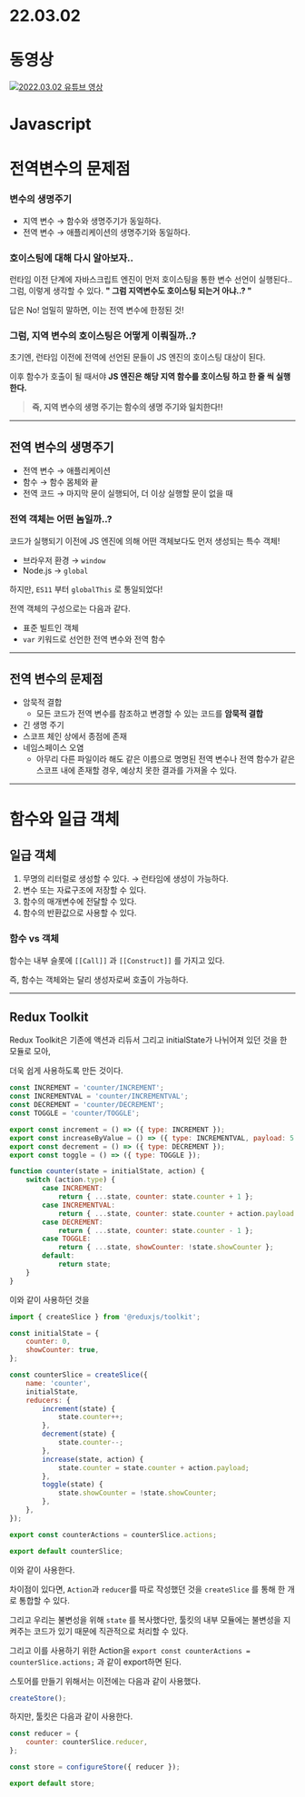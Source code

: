# 22.03.02

# 동영상

[![2022.03.02 유튜브 영상](https://i.imgur.com/QJOEKGX.png)](https://youtu.be/TRVtB8cY8gk)

# Javascript

# 전역변수의 문제점

### 변수의 생명주기

-   지역 변수 → 함수와 생명주기가 동일하다.
-   전역 변수 → 애플리케이션의 생명주기와 동일하다.

### 호이스팅에 대해 다시 알아보자..

런타임 이전 단계에 자바스크립트 엔진이 먼저 호이스팅을 통한 변수 선언이 실행된다.. 그럼, 이렇게 생각할 수 있다. **" 그럼 지역변수도 호이스팅 되는거 아냐..? "**

답은 No! 엄밀히 말하면, 이는 전역 변수에 한정된 것!

### 그럼, 지역 변수의 호이스팅은 어떻게 이뤄질까..?

초기엔, 런타임 이전에 전역에 선언된 문들이 JS 엔진의 호이스팅 대상이 된다.

이후 함수가 호출이 될 때서야 **JS 엔진은 해당 지역 함수를 호이스팅 하고 한 줄 씩 실행한다.**

> **즉, 지역 변수의 생명 주기는 함수의 생명 주기와 일치한다!!**

---

## 전역 변수의 생명주기

-   전역 변수 → 애플리케이션
-   함수 → 함수 몸체와 끝
-   전역 코드 → 마지막 문이 실행되어, 더 이상 실행할 문이 없을 때

### 전역 객체는 어떤 놈일까..?

코드가 실행되기 이전에 JS 엔진에 의해 어떤 객체보다도 먼저 생성되는 특수 객체!

-   브라우저 환경 → `window`
-   Node.js → `global`

하지만, `ES11` 부터 `globalThis` 로 통일되었다!

전역 객체의 구성으로는 다음과 같다.

-   표준 빌트인 객체
-   `var` 키워드로 선언한 전역 변수와 전역 함수

---

## 전역 변수의 문제점

-   암묵적 결합
    -   모든 코드가 전역 변수를 참조하고 변경할 수 있는 코드를 **암묵적 결합**
-   긴 생명 주기
-   스코프 체인 상에서 종점에 존재
-   네임스페이스 오염
    -   아무리 다른 파일이라 해도 같은 이름으로 명명된 전역 변수나 전역 함수가 같은 스코프 내에 존재할 경우, 예상치 못한 결과를 가져올 수 있다.

---

# 함수와 일급 객체

## 일급 객체

1. 무명의 리터럴로 생성할 수 있다. → 런타임에 생성이 가능하다.
2. 변수 또는 자료구조에 저장할 수 있다.
3. 함수의 매개변수에 전달할 수 있다.
4. 함수의 반환값으로 사용할 수 있다.

### 함수 vs 객체

함수는 내부 슬롯에 `[[Call]]` 과 `[[Construct]]` 를 가지고 있다.

즉, 함수는 객체와는 달리 생성자로써 호출이 가능하다.

---

## Redux Toolkit

Redux Toolkit은 기존에 액션과 리듀서 그리고 initialState가 나뉘어져 있던 것을 한 모듈로 모아,

더욱 쉽게 사용하도록 만든 것이다.

```jsx
const INCREMENT = 'counter/INCREMENT';
const INCREMENTVAL = 'counter/INCREMENTVAL';
const DECREMENT = 'counter/DECREMENT';
const TOGGLE = 'counter/TOGGLE';

export const increment = () => ({ type: INCREMENT });
export const increaseByValue = () => ({ type: INCREMENTVAL, payload: 5 });
export const decrement = () => ({ type: DECREMENT });
export const toggle = () => ({ type: TOGGLE });

function counter(state = initialState, action) {
    switch (action.type) {
        case INCREMENT:
            return { ...state, counter: state.counter + 1 };
        case INCREMENTVAL:
            return { ...state, counter: state.counter + action.payload };
        case DECREMENT:
            return { ...state, counter: state.counter - 1 };
        case TOGGLE:
            return { ...state, showCounter: !state.showCounter };
        default:
            return state;
    }
}
```

이와 같이 사용하던 것을

```jsx
import { createSlice } from '@reduxjs/toolkit';

const initialState = {
    counter: 0,
    showCounter: true,
};

const counterSlice = createSlice({
    name: 'counter',
    initialState,
    reducers: {
        increment(state) {
            state.counter++;
        },
        decrement(state) {
            state.counter--;
        },
        increase(state, action) {
            state.counter = state.counter + action.payload;
        },
        toggle(state) {
            state.showCounter = !state.showCounter;
        },
    },
});

export const counterActions = counterSlice.actions;

export default counterSlice;
```

이와 같이 사용한다.

차이점이 있다면, `Action`과 `reducer`를 따로 작성했던 것을 `createSlice` 를 통해 한 개로 통합할 수 있다.

그리고 우리는 불변성을 위해 `state` 를 복사했다만, 툴킷의 내부 모듈에는 불변성을 지켜주는 코드가 있기 때문에 직관적으로 처리할 수 있다.

그리고 이를 사용하기 위한 Action을 `export const counterActions = counterSlice.actions;` 과 같이 export하면 된다.

스토어를 만들기 위해서는 이전에는 다음과 같이 사용했다.

```jsx
createStore();
```

하지만, 툴킷은 다음과 같이 사용한다.

```jsx
const reducer = {
    counter: counterSlice.reducer,
};

const store = configureStore({ reducer });

export default store;
```
